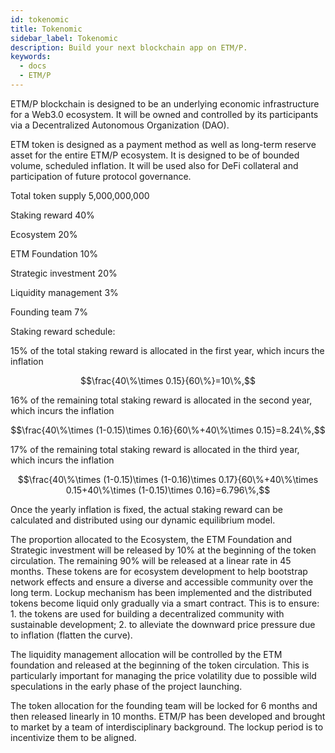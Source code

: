 ```yaml
---
id: tokenomic
title: Tokenomic
sidebar_label: Tokenomic
description: Build your next blockchain app on ETM/P.
keywords:
  - docs
  - ETM/P
---
```



ETM/P blockchain is designed to be an underlying economic infrastructure
for a Web3.0 ecosystem. It will be owned and controlled by its
participants via a Decentralized Autonomous Organization (DAO).

ETM token is designed as a payment method as well as long-term reserve
asset for the entire ETM/P ecosystem. It is designed to be of bounded
volume, scheduled inflation. It will be used also for DeFi collateral
and participation of future protocol governance.

Total token supply 5,000,000,000

Staking reward 40%

Ecosystem 20%

ETM Foundation 10%

Strategic investment 20%

Liquidity management 3%

Founding team 7%

Staking reward schedule:

15% of the total staking reward is allocated in the first year, which
incurs the inflation

$$\frac{40\%\times 0.15}{60\%}=10\%,$$

16% of the
remaining total staking reward is allocated in the second year, which
incurs the inflation

$$\frac{40\%\times (1-0.15)\times 0.16}{60\%+40\%\times 0.15}=8.24\%,$$

17% of the remaining total staking reward is allocated in the third
year, which incurs the inflation

$$\frac{40\%\times (1-0.15)\times (1-0.16)\times 0.17}{60\%+40\%\times 0.15+40\%\times (1-0.15)\times 0.16}=6.796\%,$$

Once the yearly inflation is fixed, the actual staking reward can be
calculated and distributed using our dynamic equilibrium model.

The proportion allocated to the Ecosystem, the ETM Foundation and
Strategic investment will be released by 10% at the beginning of the
token circulation. The remaining 90% will be released at a linear rate
in 45 months. These tokens are for ecosystem development to help
bootstrap network effects and ensure a diverse and accessible community
over the long term. Lockup mechanism has been implemented and the
distributed tokens become liquid only gradually via a smart contract.
This is to ensure: 1. the tokens are used for building a decentralized
community with sustainable development; 2. to alleviate the downward
price pressure due to inflation (flatten the curve).

The liquidity management allocation will be controlled by the ETM
foundation and released at the beginning of the token circulation. This
is particularly important for managing the price volatility due to
possible wild speculations in the early phase of the project launching.

The token allocation for the founding team will be locked for 6 months
and then released linearly in 10 months. ETM/P has been developed and
brought to market by a team of interdisciplinary background. The lockup
period is to incentivize them to be aligned.

